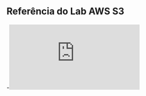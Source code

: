 ## Referência do Lab AWS S3
-[![Tutorial: configurar um site estático no Amazon S3](https://docs.aws.amazon.com/pt_br/AmazonS3/latest/userguide/HostingWebsiteOnS3Setup.html)]()
